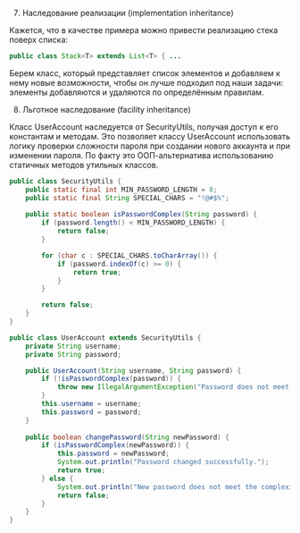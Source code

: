 7) Наследование реализации (implementation inheritance)


Кажется, что в качестве примера можно привести реализацию стека поверх списка:

```java
public class Stack<T> extends List<T> { ...

```

Берем класс, который представляет список элементов и добавляем к нему новые возможности, чтобы он лучше подходил под наши задачи: элементы добавляются и удаляются по определённым правилам.

8) Льготное наследование (facility inheritance)

Класс UserAccount наследуется от SecurityUtils, получая доступ к его константам и методам. Это позволяет классу UserAccount использовать логику проверки сложности пароля при создании нового аккаунта и при изменении пароля. По факту это ООП-альтернатива использованию статичных методов утильных классов.

```java
public class SecurityUtils {
    public static final int MIN_PASSWORD_LENGTH = 8;
    public static final String SPECIAL_CHARS = "!@#$%";
    
    public static boolean isPasswordComplex(String password) {
        if (password.length() < MIN_PASSWORD_LENGTH) {
            return false;
        }

        for (char c : SPECIAL_CHARS.toCharArray()) {
            if (password.indexOf(c) >= 0) {
                return true;
            }
        }

        return false;
    }
}

public class UserAccount extends SecurityUtils {
    private String username;
    private String password;

    public UserAccount(String username, String password) {
        if (!isPasswordComplex(password)) {
            throw new IllegalArgumentException("Password does not meet the complexity requirements.");
        }
        this.username = username;
        this.password = password;
    }
    
    public boolean changePassword(String newPassword) {
        if (isPasswordComplex(newPassword)) {
            this.password = newPassword;
            System.out.println("Password changed successfully.");
            return true;
        } else {
            System.out.println("New password does not meet the complexity requirements.");
            return false;
        }
    }
}
```